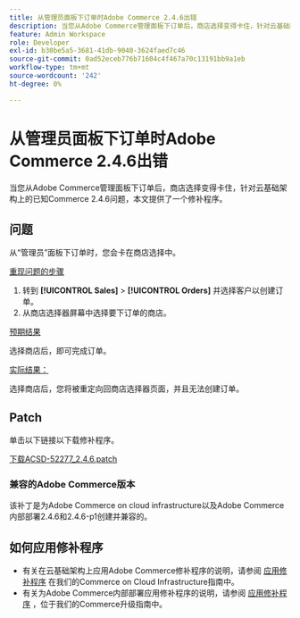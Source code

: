 ```yaml
---
title: 从管理员面板下订单时Adobe Commerce 2.4.6出错
description: 当您从Adobe Commerce管理面板下订单后，商店选择变得卡住，针对云基础架构上的已知Commerce 2.4.6问题，本文提供了一个修补程序。
feature: Admin Workspace
role: Developer
exl-id: b30be5a5-3681-41db-9040-3624faed7c46
source-git-commit: 0ad52eceb776b71604c4f467a70c13191bb9a1eb
workflow-type: tm+mt
source-wordcount: '242'
ht-degree: 0%

---
```


# 从管理员面板下订单时Adobe Commerce 2.4.6出错

当您从Adobe Commerce管理面板下订单后，商店选择变得卡住，针对云基础架构上的已知Commerce 2.4.6问题，本文提供了一个修补程序。

## 问题

从“管理员”面板下订单时，您会卡在商店选择中。

<u>重现问题的步骤</u>

1. 转到 **[!UICONTROL Sales]** > **[!UICONTROL Orders]** 并选择客户以创建订单。
2. 从商店选择器屏幕中选择要下订单的商店。

<u>预期结果</u>

选择商店后，即可完成订单。

<u>实际结果：</u>

选择商店后，您将被重定向回商店选择器页面，并且无法创建订单。

## Patch

单击以下链接以下载修补程序。

[下载ACSD-52277_2.4.6.patch](assets/ACSD-52277_2.4.6.patch.zip)

### 兼容的Adobe Commerce版本

该补丁是为Adobe Commerce on cloud infrastructure以及Adobe Commerce内部部署2.4.6和2.4.6-p1创建并兼容的。

## 如何应用修补程序

* 有关在云基础架构上应用Adobe Commerce修补程序的说明，请参阅 [应用修补程序](/docs/commerce-cloud-service/user-guide/develop/upgrade/apply-patches.html) 在我们的Commerce on Cloud Infrastructure指南中。
* 有关为Adobe Commerce内部部署应用修补程序的说明，请参阅 [应用修补程序](/docs/commerce-operations/upgrade-guide/patches/apply.html?lang=en#composer) ，位于我们的Commerce升级指南中。
